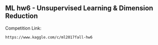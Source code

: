 ## ML hw6 - **Unsupervised Learning & Dimension Reduction**

Competition Link:
```
https://www.kaggle.com/c/ml2017fall-hw6
```